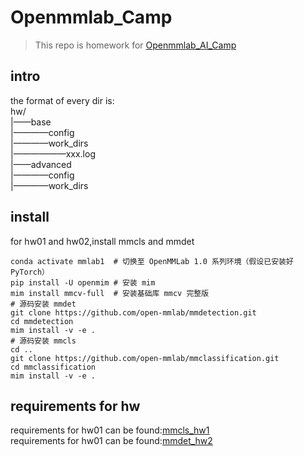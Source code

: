 # Openmmlab_Camp
> This repo is homework for [Openmmlab_AI_Camp](https://github.com/open-mmlab/OpenMMLabCamp)    

## intro   
the format of every dir is:   
      hw/    
      |——base    
      |————config    
      |————work_dirs    
      |——————xxx.log   
      |——advanced   
      |————config    
      |————work_dirs   
## install 
for hw01 and hw02,install mmcls and mmdet
```
conda activate mmlab1  # 切换至 OpenMMLab 1.0 系列环境（假设已安装好 PyTorch）
pip install -U openmim # 安装 mim
mim install mmcv-full  # 安装基础库 mmcv 完整版
# 源码安装 mmdet
git clone https://github.com/open-mmlab/mmdetection.git
cd mmdetection
mim install -v -e .
# 源码安装 mmcls
cd ..
git clone https://github.com/open-mmlab/mmclassification.git
cd mmclassification
mim install -v -e .
```

## requirements for hw
requirements for hw01 can be found:[mmcls_hw1](https://github.com/open-mmlab/OpenMMLabCamp/issues/6)   
requirements for hw01 can be found:[mmdet_hw2](https://github.com/open-mmlab/OpenMMLabCamp/issues/30)   

